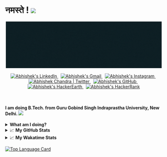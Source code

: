 # नमस्ते ! <img src = "https://www.flaticon.com/svg/static/icons/svg/706/706761.svg" width = 25px/>

<p align = "center">
<img src = "ABHISHEK CHANDRA_2.gif" width = 500px height = 150px/>
</p>

<p align = "center">
<a href = "https://www.linkedin.com/in/abhishek-chandra-071977114/">
 <img src = "https://www.flaticon.com/svg/static/icons/svg/145/145807.svg" width = 25px alt="Abhishek's LinkedIn"/>
</a>
&nbsp;
<a href="https://mail.google.com/mail/?view=cm&fs=1&to=1ac23456789@gmail.com">
  <img alt="Abhishek's Gmail" width="25px" src="https://www.flaticon.com/svg/static/icons/svg/732/732200.svg" />
</a>
&nbsp;
<a href="https://www.instagram.com/_abhishekchandra/">
  <img alt="Abhishek's Instagram" width="25px" src="https://www.flaticon.com/svg/static/icons/svg/174/174855.svg" />
</a>
&nbsp;
<a href="https://twitter.com/abhishek2522000/">
  <img alt="Abhishek Chandra | Twitter" width="25px" src="https://www.flaticon.com/svg/static/icons/svg/733/733579.svg" />
</a>
&nbsp;
<a href="https://github.com/abhishekchandra2522k">
  <img alt="Abhishek's GitHub" width="25px" src="https://www.flaticon.com/svg/static/icons/svg/733/733553.svg" />
</a>
&nbsp;
<a href="https://www.hackerearth.com/@1ac23456789">
  <img alt="Abhishek's HackerEarth" width="25px" src="https://cdn.jsdelivr.net/npm/simple-icons@3.8.0/icons/hackerearth.svg" />
</a>
&nbsp;
<a href="https://www.hackerrank.com/Abhishek_Coder">
  <img alt="Abhishek's HackerRank" width="25px" src="https://cdn.jsdelivr.net/npm/simple-icons@3.8.0/icons/hackerrank.svg" />
</a>
</p>

<br/>

#### I am doing B.Tech. from Guru Gobind Singh Indraprastha University, New Delhi. <img src = "https://www.flaticon.com/svg/static/icons/svg/2883/2883767.svg" width = 25px/>
<details>
 <summary><b>What am I doing?</b></summary>
 
- 🔭 I’m currently working on a Machine Learning Project. <img src = "https://www.flaticon.com/svg/static/icons/svg/2867/2867352.svg" width = 20px/>
 
-  🌱 I’m currently learning Java. <img src = "https://www.flaticon.com/svg/static/icons/svg/152/152760.svg" width=20px/>

-  :bell: I’m looking to collaborate on Data Analytics Projects. <img src = "https://www.flaticon.com/svg/static/icons/svg/38/38795.svg" width = 20px/>

-  :runner: I’m looking for help with Full Stack Development. <img src = "https://www.flaticon.com/svg/static/icons/svg/2721/2721266.svg" width = 25px/>

-  :cyclone: Knowledge fact: The GitHub is written in Ruby on Rails and Erlang programming language by its cofounders. <img src = "https://www.flaticon.com/svg/static/icons/svg/973/973033.svg" width = 20px/>
</details>

<details>
 <summary>📈 <b>My GitHub Stats</b></summary>
<p align = "center">
<img alt="Abhishek's Github Stats" src = "https://github-readme-stats.vercel.app/api?username=abhishekchandra2522k&show_icons=true&theme=shades-of-purple" align = "center"/>
</p>

</details>


<details>
 <summary>📈 <b>My Wakatime Stats</b></summary>
<p align = "center">
<img src = "https://github-readme-stats.vercel.app/api/wakatime?username=abhishekchandra&layout=compact&theme=shades-of-purple" alt = "abhishekchandra"/>
</p>
</details>


<p>
<a href = "https://github.com/abhishekchandra2522k/abhishekchandra2522k/blob/master/Top_Langs.md"><img src = "https://media.giphy.com/media/bH5wBWPKWHbp0Cd1UM/giphy.gif" width = 150px alt = "Top Language Card"/></a>
</p>
